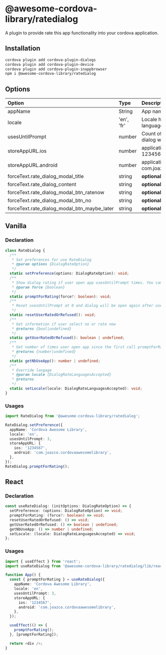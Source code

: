 # @awesome-cordova-library/ratedialog

A plugin to provide rate this app functionality into your cordova application.

## Installation

```sh
cordova plugin add cordova-plugin-dialogs
cordova plugin add cordova-plugin-device
cordova plugin add cordova-plugin-inappbrowser
npm i @awesome-cordova-library/ratedialog
```

## Options

| Option                                  | Type       | Description                                                            |
| :-------------------------------------- | :--------- | :--------------------------------------------------------------------- |
| appName                                 | String     | App name                                                               |
| locale                                  | 'en', 'fr' | Locale have to use, if you use other language use **forceText** option |
| usesUntilPrompt                         | number     | Count of runs of application before dialog will be displayed           |
| storeAppURL.ios                         | number     | application id in AppStore (ex: 1234567)                               |
| storeAppURL.android                     | number     | application id in Google Store (ex: com.joazco.cordovaawesomelibrary)  |
| forceText.rate_dialog_modal_title       | string     | **optional** Title of modal                                                         |
| forceText.rate_dialog_content           | string     | **optional**  Content of modal                                                       |
| forceText.rate_dialog_modal_btn_ratenow | string     | **optional**  Text of button rate now                                                |
| forceText.rate_dialog_modal_btn_no      | string     | **optional**  Text of button no                                                      |
| forceText.rate_dialog_modal_btn_maybe_later       | string     | **optional**  Text of button maybe later                                             |

## Vanilla

### Declaration

```typescript
class RateDialog {
  /**
   * Set preferences for use RateDialog
   * @param options {DialogRateOption}
   */
  static setPreference(options: DialogRateOption): void;
  /**
   * Show dialog rating if user open app usesUntilPrompt times. You can force open dialog with force = true. If user had select no or rate now dialog won't open again. If user selected later usesUntilPrompt is reset at 0.
   * @param force {boolean}
   */
  static promptForRating(force?: boolean): void;
  /**
   * Reset usesUntilPrompt at 0 and dialog will be open again after user open app usesUntilPrompt times
   */
  static resetUserRatedOrRefused(): void;
  /**
   * Get information if user select no or rate now
   * @returns {bool|undefined}
   */
  static getUserRatedOrRefused(): boolean | undefined;
  /**
   * Get number of times user open app since the first call promptForRating
   * @returns {number|undefined}
   */
  static getNbUseApp(): number | undefined;
  /**
   * Override langage
   * @param locale {DialogRateLanguagesAccepted}
   * @returns
   */
  static setLocale(locale: DialogRateLanguagesAccepted): void;
}
```

### Usages

```typescript
import RateDialog from '@awesome-cordova-library/ratedialog';

RateDialog.setPreference({
  appName: 'Cordova Awesome Library',
  locale: 'en',
  usesUntilPrompt: 3,
  storeAppURL: {
    ios: '1234567',
    android: 'com.joazco.cordovaawesomelibrary',
  },
});
RateDialog.promptForRating();
```

## React

### Declaration

```typescript
const useRateDialog: (initOptions: DialogRateOption) => {
  setPreference: (options: DialogRateOption) => void;
  promptForRating: (force?: boolean) => void;
  resetUserRatedOrRefused: () => void;
  getUserRatedOrRefused: () => boolean | undefined;
  getNbUseApp: () => number | undefined;
  setLocale: (locale: DialogRateLanguagesAccepted) => void;
};
```

### Usages

```typescript
import { useEffect } from 'react';
import useRateDialog from '@awesome-cordova-library/ratedialog/lib/react';

function App() {
  const { promptForRating } = useRateDialog({
    appName: 'Cordova Awesome Library',
    locale: 'en',
    usesUntilPrompt: 3,
    storeAppURL: {
      ios: '1234567',
      android: 'com.joazco.cordovaawesomelibrary',
    },
  });

  useEffect(() => {
    promptForRating();
  }, [promptForRating]);

  return <div />;
}
```
